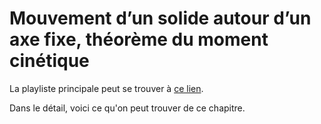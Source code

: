 # Mouvement d’un solide autour d’un axe fixe, théorème du moment cinétique

La playliste principale peut se trouver à [ce lien](https://youtube.com/playlist?list=PLEABsk5Xlyk7CAsYoyWA3dqLVSVxu57_W).

Dans le détail, voici ce qu'on peut trouver de ce chapitre.

